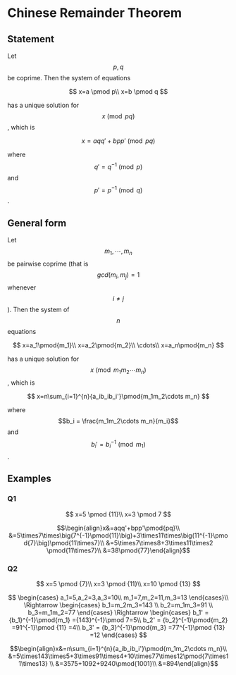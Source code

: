 # Chinese Remainder Theorem

## Statement

Let $$p,q$$ be coprime. Then the system of equations

$$
x=a \pmod p\\
x=b \pmod q
$$

has a unique solution for$$x\pmod {pq}$$, which is

$$
x=aqq'+bpp'\pmod{pq}
$$

where $$q'=q^{-1}\pmod{p}$$and $$p'=p^{-1}\pmod{q}$$.

## General form

Let $$m_1,\cdots,m_n$$ be pairwise coprime \(that is $$gcd(m_i,m_j)=1$$ whenever $$i≠j$$\). Then the system of $$n$$ equations

$$
x=a_1\pmod{m_1}\\
x=a_2\pmod{m_2}\\
\cdots\\
x=a_n\pmod{m_n}
$$

has a unique solution for $$x\pmod {m_1m_2\cdots m_n}$$, which is

$$
x=n\sum_{i=1}^{n}{a_ib_ib_i'}\pmod{m_1m_2\cdots m_n}
$$

 where $$b_i = \frac{m_1m_2\cdots m_n}{m_i}$$ and $$b_i' = {b_i}^{-1}\pmod{m_1}$$.

## Examples

### Q1

$$
x=5 \pmod {11}\\
x=3 \pmod 7
$$

$$\begin{align}x&=aqq'+bpp'\pmod{pq}\\ &=5\times7\times\big(7^{-1}\pmod{11}\big)+3\times11\times\big(11^{-1}\pmod{7}\big)\pmod{11\times7}\\ &=5\times7\times8+3\times11\times2 \pmod{11\times7}\\ &=38\pmod{77}\end{align}$$

### Q2

$$
x=5 \pmod {7}\\
x=3 \pmod {11}\\
x=10 \pmod {13}
$$

$$
\begin{cases}
a_1=5,a_2=3,a_3=10\\
m_1=7,m_2=11,m_3=13
\end{cases}\\
\Rightarrow \begin{cases}
b_1=m_2m_3=143 \\
b_2=m_1m_3=91 \\
b_3=m_1m_2=77
\end{cases}
\Rightarrow \begin{cases}
b_1' = {b_1}^{-1}\pmod{m_1} ={143}^{-1}\pmod 7=5\\
b_2' = {b_2}^{-1}\pmod{m_2} =91^{-1}\pmod {11} =4\\
b_3' = {b_3}^{-1}\pmod{m_3} =77^{-1}\pmod {13} =12
\end{cases}
$$

$$\begin{align}x&=n\sum_{i=1}^{n}{a_ib_ib_i'}\pmod{m_1m_2\cdots m_n}\\ &=5\times143\times5+3\times91\times4+10\times77\times12\pmod{7\times11\times13} \\ &=3575+1092+9240\pmod{1001}\\ &=894\end{align}$$

